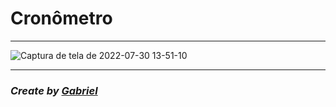 # Cronômetro

<hr/>

![Captura de tela de 2022-07-30 13-51-10](https://user-images.githubusercontent.com/92071360/181960591-17c305aa-b247-4fec-8818-2040b28194e9.png)
 
 <hr/>
 
 ### <i> Create by <a href="https://instagram.com/gabrielbarrozs">Gabriel<a/>
